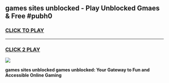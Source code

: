 
## games sites unblocked - Play Unblocked Gmaes & Free #pubh0
<h3>
<a href="https://premium.freeplayer.one?title=games_sites_unblocked&ref=03M">CLICK TO PLAY</a></h3>
<hr>

<h3>
<a href="https://premium.freeplayer.one?title=games_sites_unblocked&ref=03M">CLICK 2 PLAY</a>
  
</h3>

<a href="https://premium.freeplayer.one?title=games_sites_unblocked&ref=03M"><img src="https://clearcache.store/games.png"></a>


**games sites unblocked games unblocked: Your Gateway to Fun and Accessible Online Gaming**
